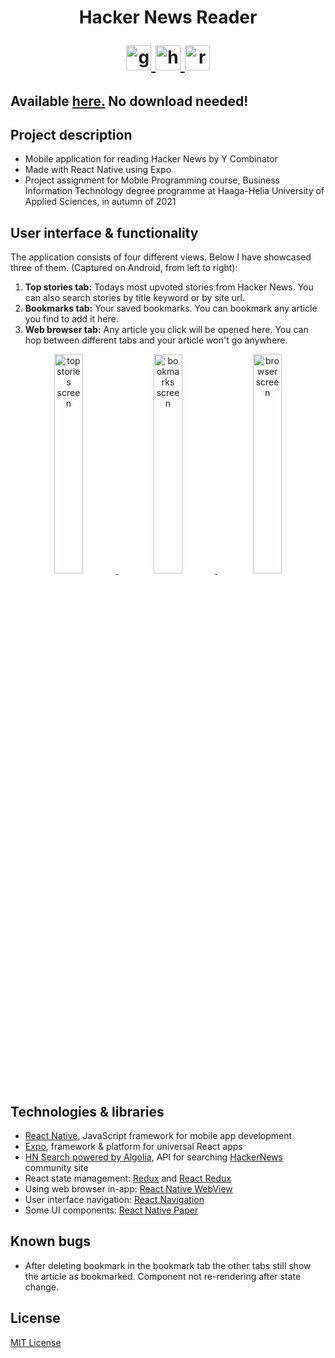 <h1 align="center">Hacker News Reader<p align="center"> <a href="https://github.com/tuomasvalkamo/news-app/" target="_blank" rel="noreferrer"> <img src="https://www.vectorlogo.zone/logos/github/github-icon.svg" alt="github" width="40" height="40"/> </a> <a href="https://news.ycombinator.com/" target="_blank" rel="noreferrer"> <img src="https://www.vectorlogo.zone/logos/ycombinator/ycombinator-tile.svg" alt="heroku" width="40" height="40"/> </a> <img src="https://reactnative.dev/img/header_logo.svg" alt="reactnative" width="40" height="40"/> </p> </h1>

<h2>Available <a href="https://expo.dev/@tuomasvalkamo/news-app" target="_blank" rel="noreferrer">here.</a> No download needed!</h2>

## Project description

* Mobile application for reading Hacker News by Y Combinator
* Made with React Native using Expo
* Project assignment for Mobile Programming course, Business Information Technology degree programme at Haaga-Helia University of Applied Sciences, in autumn of 2021

## User interface & functionality

The application consists of four different views. Below I have showcased three of them. (Captured on Android, from left to right):

1. **Top stories tab:** Todays most upvoted stories from Hacker News. You can also search stories by title keyword or by site url.
2. **Bookmarks tab:** Your saved bookmarks. You can bookmark any article you find to add it here.
3. **Web browser tab:** Any article you click will be opened here. You can hop between different tabs and your article won't go anywhere.

<p align="center">
<a href="https://imgbb.com/"><img src="https://i.ibb.co/SxxHWJ9/Screenshot-20211214-211816-Expo-Go.jpg" alt="top stories screen" border="0" width="30%" />&nbsp;</a>
<a href="https://imgbb.com/"><img src="https://i.ibb.co/DRLS09h/Screenshot-20211214-211904-Expo-Go.jpg" alt="bookmarks screen" border="0" width="30%" />&nbsp;</a>
<a href="https://imgbb.com/"><img src="https://i.ibb.co/71GzBcd/Screenshot-20211214-211924-Expo-Go.jpg" alt="browser screen" border="0" width="30%" /></a>
</p>

## Technologies & libraries

* [React Native](https://reactnative.dev/), JavaScript framework for mobile app development
* [Expo](https://expo.dev/), framework & platform for universal React apps
* [HN Search powered by Algolia](https://hn.algolia.com/api), API for searching [HackerNews](https://news.ycombinator.com/) community site
* React state management: [Redux](https://redux.js.org/) and [React Redux](https://react-redux.js.org/)
* Using web browser in-app: [React Native WebView](https://www.npmjs.com/package/react-native-webview)
* User interface navigation: [React Navigation](https://reactnavigation.org/)
* Some UI components: [React Native Paper](https://callstack.github.io/react-native-paper/)

## Known bugs

* After deleting bookmark in the bookmark tab the other tabs still show the article as bookmarked. Component not re-rendering after state change.

## License

[MIT License](https://github.com/tuomasvalkamo/news-app/blob/main/LICENSE)
